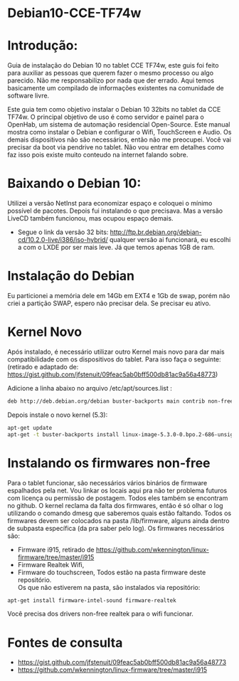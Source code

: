 # Debian10-CCE-TF74w

# Introdução: 
Guia de instalação do Debian 10 no tablet CCE TF74w, este guis foi feito para auxiliar as pessoas que querem fazer o mesmo processo ou algo parecido. Não me responsabilizo por nada que der errado. Aqui temos basicamente um compilado de informações existentes na comunidade de software livre.

Este guia tem como objetivo instalar o Debian 10 32bits no tablet da CCE TF74w. O principal objetivo de uso é como servidor e painel para o OpenHab, um sistema de automação residencial Open-Source. 
Este manual mostra como instalar o Debian e configurar o Wifi, TouchScreen e Audio. Os demais dispositivos não são necessários, então não me preocupei.
Você vai precisar da boot via pendrive no tablet. Não vou entrar em detalhes como faz isso pois existe muito conteudo na internet falando sobre.

# Baixando o Debian 10:

Utilizei a versão NetInst para economizar espaço e coloquei o mínimo possível de pacotes. Depois fui instalando o que precisava. Mas a versão LiveCD também funcionou, mas ocupou espaço demais. 
* Segue o link da versão 32 bits: http://ftp.br.debian.org/debian-cd/10.2.0-live/i386/iso-hybrid/ qualquer versão ai funcionará, eu escolhi a com o LXDE por ser mais leve. Já que temos apenas 1GB de ram.
 
# Instalação do Debian

Eu particionei a memória dele em 14Gb em EXT4 e 1Gb de swap, porém não criei a partição SWAP, espero não precisar dela. Se precisar eu ativo.
 


# Kernel Novo

Após instalado, é necessário utilizar outro Kernel mais novo para dar mais compatibilidade com os dispositivos do tablet. Para isso faça o seguinte: (retirado e adaptado de: https://gist.github.com/jfstenuit/09feac5ab0bff500db81ac9a56a48773)

Adicione a linha abaixo no arquivo /etc/apt/sources.list :
```bash
deb http://deb.debian.org/debian buster-backports main contrib non-free
```

Depois instale o novo kernel (5.3):
```bash
apt-get update
apt-get -t buster-backports install linux-image-5.3.0-0.bpo.2-686-unsigned 
```

# Instalando os firmwares non-free

Para o tablet funcionar, são necessários vários binários de firmware espalhados pela net. Vou linkar os locais aqui pra não ter problema futuros com licença ou permissão de postagem. Todos eles também se encontram no github.
O kernel reclama da falta dos firmwares, então é só olhar o log utilizando o comando dmesg que saberemos quais estão faltando. Todos os firmwares devem ser colocados na pasta /lib/firmware, alguns ainda dentro de subpasta específica (da pra saber pelo log).
Os firmwares necessários são:
  * Firmware i915, retirado de https://github.com/wkennington/linux-firmware/tree/master/i915
  * Firmware Realtek Wifi, 
  * Firmware do touchscreen, 
Todos estão na pasta firmware deste repositório.  
Os que não estiverem na pasta, são instalados via repositório:
```bash
apt-get install firmware-intel-sound firmware-realtek
```
Você precisa dos drivers non-free realtek para o wifi funcionar.





# Fontes de consulta
* https://gist.github.com/jfstenuit/09feac5ab0bff500db81ac9a56a48773
* https://github.com/wkennington/linux-firmware/tree/master/i915

